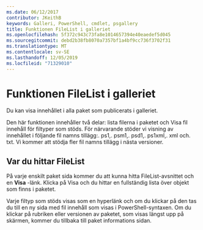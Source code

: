 ```yaml
---
ms.date: 06/12/2017
contributor: JKeithB
keywords: Galleri, PowerShell, cmdlet, psgallery
title: Funktionen FileList i galleriet
ms.openlocfilehash: 5f372c943c73fa8e1014657394e40eaedef5d045
ms.sourcegitcommit: debd2b38fb8070a7357bf1a4bf9cc736f3702f31
ms.translationtype: MT
ms.contentlocale: sv-SE
ms.lasthandoff: 12/05/2019
ms.locfileid: "71329010"
---
```

# <a name="filelist-feature-in-the-gallery"></a>Funktionen FileList i galleriet

Du kan visa innehållet i alla paket som publicerats i galleriet.

Den här funktionen innehåller två delar: lista filerna i paketet och Visa fil innehåll för filtyper som stöds. För närvarande stöder vi visning av innehållet i följande fil namns tillägg:. ps1,. psm1,. psd1,. ps1xml,. xml och. txt. Vi kommer att stödja fler fil namns tillägg i nästa versioner.

## <a name="where-to-find-filelist"></a>Var du hittar FileList

På varje enskilt paket sida kommer du att kunna hitta FileList-avsnittet och en **Visa** -länk. Klicka på Visa och du hittar en fullständig lista över objekt som finns i paketet.

Varje filtyp som stöds visas som en hyperlänk och om du klickar på den tas du till en ny sida med fil innehåll som visas i PowerShell-syntaxen. Om du klickar på rubriken eller versionen av paketet, som visas längst upp på skärmen, kommer du tillbaka till paket informations sidan.
